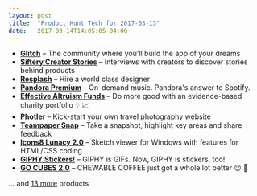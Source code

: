 ```yaml
---
layout: post
title:  "Product Hunt Tech for 2017-03-13"
date:   2017-03-14T14:05:05-04:00
---
```


* **[Glitch](https://www.producthunt.com/posts/glitch-2?utm_campaign=producthunt-api&utm_medium=api&utm_source=Application%3A+Daily+Digest+RSS+%28ID%3A+3202%29)** – The community where you'll build the app of your dreams
* **[Siftery Creator Stories](https://www.producthunt.com/posts/siftery-creator-stories?utm_campaign=producthunt-api&utm_medium=api&utm_source=Application%3A+Daily+Digest+RSS+%28ID%3A+3202%29)** – Interviews with creators to discover stories behind products
* **[Resplash](https://www.producthunt.com/posts/resplash?utm_campaign=producthunt-api&utm_medium=api&utm_source=Application%3A+Daily+Digest+RSS+%28ID%3A+3202%29)** – Hire a world class designer
* **[Pandora Premium](https://www.producthunt.com/posts/pandora-premium-2?utm_campaign=producthunt-api&utm_medium=api&utm_source=Application%3A+Daily+Digest+RSS+%28ID%3A+3202%29)** – On-demand music. Pandora's answer to Spotify.
* **[Effective Altruism Funds](https://www.producthunt.com/posts/effective-altruism-funds?utm_campaign=producthunt-api&utm_medium=api&utm_source=Application%3A+Daily+Digest+RSS+%28ID%3A+3202%29)** – Do more good with an evidence-based charity portfolio 💡  📈
* **[Photler](https://www.producthunt.com/posts/photler-2?utm_campaign=producthunt-api&utm_medium=api&utm_source=Application%3A+Daily+Digest+RSS+%28ID%3A+3202%29)** – Kick-start your own travel photography website
* **[Teampaper Snap](https://www.producthunt.com/posts/teampaper-snap?utm_campaign=producthunt-api&utm_medium=api&utm_source=Application%3A+Daily+Digest+RSS+%28ID%3A+3202%29)** – Take a snapshot, highlight key areas and share feedback
* **[Icons8 Lunacy 2.0](https://www.producthunt.com/posts/icons8-lunacy-2-0?utm_campaign=producthunt-api&utm_medium=api&utm_source=Application%3A+Daily+Digest+RSS+%28ID%3A+3202%29)** – Sketch viewer for Windows with features for HTML/CSS coding
* **[GIPHY Stickers!](https://www.producthunt.com/posts/giphy-stickers?utm_campaign=producthunt-api&utm_medium=api&utm_source=Application%3A+Daily+Digest+RSS+%28ID%3A+3202%29)** – GIPHY is GIFs.  Now, GIPHY is stickers, too!
* **[GO CUBES 2.0](https://www.producthunt.com/posts/go-cubes-2-0?utm_campaign=producthunt-api&utm_medium=api&utm_source=Application%3A+Daily+Digest+RSS+%28ID%3A+3202%29)** – CHEWABLE COFFEE just got a whole lot better 😉 🚀

… and [13 more](https://www.producthunt.com/tech) products